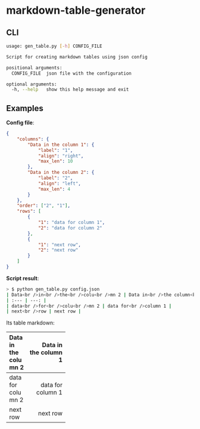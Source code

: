 # markdown-table-generator


## CLI

```bash
usage: gen_table.py [-h] CONFIG_FILE

Script for creating markdown tables using json config

positional arguments:
  CONFIG_FILE  json file with the configuration

optional arguments:
  -h, --help   show this help message and exit

```

## Examples

**Config file**:
```json
{
    "columns": {
        "Data in the column 1": {
            "label": "1",
            "align": "right",
            "max_len": 10
        },
        "Data in the column 2": {
            "label": "2",
            "align": "left",
            "max_len": 4
        }
    },
    "order": ["2", "1"],
    "rows": [
        {
            "1": "data for column 1",
            "2": "data for column 2"
        },
        {
            "1": "next row",
            "2": "next row"
        }
    ]
}
```

**Script result**:
```bash
> $ python gen_table.py config.json 
| Data<br />in<br />the<br />colu<br />mn 2 | Data in<br />the column<br />1 |
| :--- | ---: |
| data<br />for<br />colu<br />mn 2 | data for<br />column 1 |
| next<br />row | next row |
```

Its table markdown:

| Data<br />in<br />the<br />colu<br />mn 2 | Data in<br />the column<br />1 |
| :--- | ---: |
| data<br />for<br />colu<br />mn 2 | data for<br />column 1 |
| next<br />row | next row |



